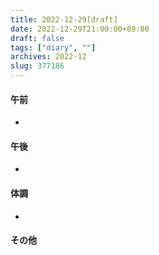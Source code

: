```yaml
---
title: 2022-12-29[draft]
date: 2022-12-29T21:00:00+09:00
draft: false
tags: ["diary", ""]
archives: 2022-12
slug: 377186
---
```

#### 午前
- 
#### 午後
- 
#### 体調
- 
#### その他